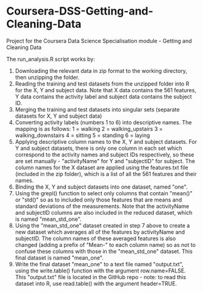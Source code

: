 # Coursera-DSS-Getting-and-Cleaning-Data
Project for the Coursera Data Science Specialisation module - Getting and Cleaning Data

The run_analysis.R script works by:

1) Downloading the relevant data in zip format to the working directory, then unzipping the folder. 
2) Reading the training and test datasets from the unzipped folder into R for the X, Y and subject data. Note that X data contains the 561 features, Y data contains the activity label and subject data contains the subject ID.
3) Merging the training and test datasets into singular sets (separate datasets for X, Y and subject data)
4) Converting activity labels (numbers 1 to 6) into descriptive names. The mapping is as follows:
    1 = walking
    2 = walking_upstairs
    3 = walking_downstairs
    4 = sitting
    5 = standing
    6 = laying
5) Applying descriptive column names to the X, Y and subject datasets. For Y and subject datasets, there is only one column in each set which correspond to the activity names and subject IDs respectively, so these are set manually - "activityName" for Y and "subjectID" for subject. The column names for the X dataset are applied using the features.txt file (included in the zip folder), which is a list of all the 561 features and their names.
6) Binding the X, Y and subject datasets into one dataset, named "one".
7) Using the grepl() function to select only columns that contain "mean()" or "std()" so as to included only those features that are means and standard deviations of the measurements. Note that the activityName and subjectID columns are also included in the reduced dataset, which is named "mean_std_one".
8) Using the "mean_std_one" dataset created in step 7 above to create a new dataset which averages all of the features by activityName and subjectID. The column names of these averaged features is also changed (adding a prefix of "Mean-" to each column name) so as not to confuse these columns with those in the "mean_std_one" dataset. This final dataset is named "mean_one".
9) Write the final dataset "mean_one" to a text file named "output.txt", using the write.table() function with the argument row.name=FALSE. This "output.txt" file is located in the GitHub repo - note: to read this dataset into R, use read.table() with the argument header=TRUE.
